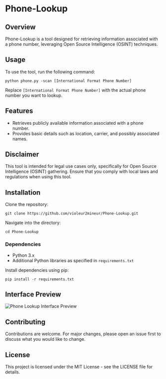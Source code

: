 
<body>
  <h1>Phone-Lookup</h1>

  <h2>Overview</h2>
  <p>Phone-Lookup is a tool designed for retrieving information associated with a phone number, leveraging Open Source Intelligence (OSINT) techniques.</p>

  <h2>Usage</h2>
  <p>To use the tool, run the following command:</p>
  <pre><code>python phone.py -scan [International Format Phone Number]</code></pre>
  <p>Replace <code>[International Format Phone Number]</code> with the actual phone number you want to lookup.</p>

  <h2>Features</h2>
  <ul>
    <li>Retrieves publicly available information associated with a phone number.</li>
    <li>Provides basic details such as location, carrier, and possibly associated names.</li>
  </ul>

  <h2>Disclaimer</h2>
  <p>This tool is intended for legal use cases only, specifically for Open Source Intelligence (OSINT) gathering. Ensure that you comply with local laws and regulations when using this tool.</p>

  <h2>Installation</h2>
  <p>Clone the repository:</p>
  <pre><code>git clone https://github.com/violeur2mineur/Phone-Lookup.git</code></pre>
  <p>Navigate into the directory:</p>
  <pre><code>cd Phone-Lookup</code></pre>

  <h3>Dependencies</h3>
  <ul>
    <li>Python 3.x</li>
    <li>Additional Python libraries as specified in <code>requirements.txt</code></li>
  </ul>
  <p>Install dependencies using pip:</p>
  <pre><code>pip install -r requirements.txt</code></pre>

  <h2>Interface Preview</h2>
  <img src="https://github.com/violeur2mineur/Phone-Lookup/assets/174254352/f51cc158-6b2f-4baf-916d-155b9fed9e5c" alt="Phone Lookup Interface Preview">

  <h2>Contributing</h2>
  <p>Contributions are welcome. For major changes, please open an issue first to discuss what you would like to change.</p>

  <h2>License</h2>
  <p>This project is licensed under the MIT License - see the LICENSE file for details.</p>
</body>
</html>
